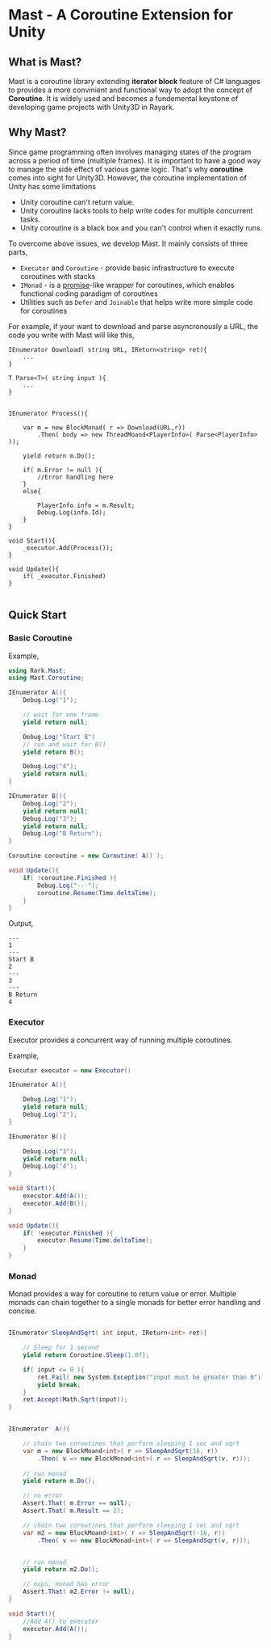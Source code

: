 # Mast - A Coroutine Extension for Unity

## What is Mast?
Mast is a coroutine library extending **iterator block** feature of C# languages to provides a more convinient and functional way to adopt the concept of **Coroutine**. It is widely used and becomes a fundemental keystone of developing game projects with Unity3D in Rayark.

## Why Mast?

Since game programming often involves managing states of the program across a period of time (multiple frames). It is important to have a good way to manage the side effect of various game logic. That's why **coroutine** comes into sight for Unity3D. However, the coroutine implementation of Unity has some limitations
- Unity coroutine can't return value.
- Unity coroutine lacks tools to help write codes for multiple concurrent tasks.
- Unity coroutine is a black box and you can't control when it exactly runs.

To overcome above issues, we develop Mast. It mainly consists of three parts,
- `Executor` and `Coroutine` - provide basic infrastructure to execute coroutines with stacks
- `IMonad` - is a [promise](https://developer.mozilla.org/en-US/docs/Web/JavaScript/Reference/Global_Objects/Promise)-like wrapper for coroutines, which enables functional coding paradigm of coroutines
- Utilities such as `Defer` and `Joinable` that helps write more simple code for coroutines



For example, if your want to download and parse asyncronously a URL, the code you write with Mast will like this,

```
IEnumerator Download( string URL, IReturn<string> ret){
    ...
}

T Parse<T>( string input ){
    ...
}


IEnumerator Process(){

    var m = new BlockMonad( r => Download(URL,r))
        .Then( body => new ThreadMoand<PlayerInfo>( Parse<PlayerInfo> ));

    yield return m.Do();

    if( m.Error != null ){
        //Error handling here
    }
    else{

        PlayerInfo info = m.Result;
        Debug.Log(info.Id);
    }
}

void Start(){
    _executor.Add(Process());
}

void Update(){
    if( _executor.Finished)
}


``` 


## Quick Start

### Basic Coroutine

Example,
```csharp
using Rark.Mast;
using Mast.Coroutine;

IEnumerator A(){
    Debug.Log("1");

    // wait for one frame
    yield return null;

    Debug.Log("Start B")
    // run and wait for B()
    yield return B();

    Debug.Log("4");
    yield return null;
}

IEnumerator B(){
    Debug.Log("2");
    yield return null;
    Debug.Log("3");
    yield return null;
    Debug.Log("B Return");
}

Coroutine coroutine = new Coroutine( A() );

void Update(){
    if( !coroutine.Finished ){
        Debug.Log("---");
        coroutine.Resume(Time.deltaTime);
    }
}
```

Output,
```
---
1
---
Start B
2
---
3
---
B Return
4
```

### Executor

Executor provides a concurrent way of running multiple coroutines.

Example,
```csharp
Executor executor = new Executor()

IEnumerator A(){

    Debug.Log("1");
    yield return null;
    Debug.Log("2");
}

IEnumerator B(){

    Debug.Log("3");
    yield return null;
    Debug.Log("4");
}

void Start(){
    executor.Add(A());
    executor.Add(B());
}

void Update(){
    if( !executor.Finished ){
        executor.Resume(Time.deltaTime);
    }
}
```

### Monad

Monad provides a way for coroutine to return value or error. Multiple monads can chain together to a single monads for better error handling and concise.

```csharp

IEnumerator SleepAndSqrt( int input, IReturn<int> ret){

    // Sleep for 1 second
    yield return Coroutine.Sleep(1.0f);

    if( input <= 0 ){
        ret.Fail( new System.Exception("input must be greater than 0"));
        yield break;
    }
    ret.Accept(Math.Sqrt(input));
}


IEnumerator  A(){

    // chain two coroutines that perform sleeping 1 sec and sqrt
    var m = new BlockMoand<int>( r => SleepAndSqrt(16, r))
        .Then( v => new BlockMonad<int>( r => SleepAndSqrt(v, r)));
    
    // run monad
    yield return m.Do();

    // no error
    Assert.That( m.Error == null);
    Assert.That( m.Result == 2);

    // chain two coroutines that perform sleeping 1 sec and sqrt
    var m2 = new BlockMoand<int>( r => SleepAndSqrt(-16, r))
        .Then( v => new BlockMonad<int>( r => SleepAndSqrt(v, r)));


    // run monad
    yield return m2.Do();

    // oops, monad has error
    Assert.That( m2.Error != null);
}

void Start(){
    //Add A() to executor
    executor.Add(A());
}
```



